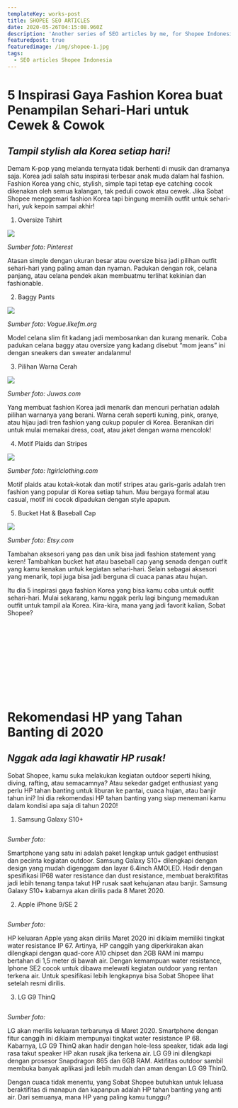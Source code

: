 ```yaml
---
templateKey: works-post
title: SHOPEE SEO ARTICLES
date: 2020-05-26T04:15:08.960Z
description: 'Another series of SEO articles by me, for Shopee Indonesia''s assessment test. '
featuredpost: true
featuredimage: /img/shopee-1.jpg
tags:
  - SEO articles Shopee Indonesia
---
```

# **5 Inspirasi Gaya Fashion Korea buat Penampilan Sehari-Hari untuk Cewek & Cowok**

## _Tampil stylish ala Korea setiap hari!_

Demam K-pop yang melanda ternyata tidak berhenti di musik dan dramanya saja. Korea jadi salah satu inspirasi terbesar anak muda dalam hal fashion. Fashion Korea yang chic, stylish, simple tapi tetap eye catching cocok dikenakan oleh semua kalangan, tak peduli cowok atau cewek. Jika Sobat Shopee menggemari fashion Korea tapi bingung memilih outfit untuk sehari-hari, yuk kepoin sampai akhir! 

1. Oversize Tshirt

![](/img/korea-tshirt.jpg)

_Sumber foto: Pinterest_

Atasan simple dengan ukuran besar atau oversize bisa jadi pilihan outfit sehari-hari yang paling aman dan nyaman. Padukan dengan rok, celana panjang, atau celana pendek akan membuatmu terlihat kekinian dan fashionable.

2. Baggy Pants

![](/img/korea-baggy.jpg)

_Sumber foto: Vogue.likefm.org_

Model celana slim fit kadang jadi membosankan dan kurang menarik. Coba padukan celana baggy atau oversize yang kadang disebut “mom jeans” ini dengan sneakers dan sweater andalanmu! 

3. Pilihan Warna Cerah

![](/img/korea-color.jpg)

_Sumber foto: Juwas.com_

Yang membuat fashion Korea jadi menarik dan mencuri perhatian adalah pilihan warnanya yang berani. Warna cerah seperti kuning, pink, oranye, atau hijau jadi tren fashion yang cukup populer di Korea. Beranikan diri untuk mulai memakai dress, coat, atau jaket dengan warna mencolok!

4. Motif Plaids dan Stripes

![](/img/korea-plaid.jpg)

_Sumber foto: Itgirlclothing.com_

Motif plaids atau kotak-kotak dan motif stripes atau garis-garis adalah tren fashion yang popular di Korea setiap tahun. Mau bergaya formal atau casual, motif ini cocok dipadukan dengan style apapun. 

5. Bucket Hat & Baseball Cap

![](/img/korea-hat.jpg)

_Sumber foto: Etsy.com_

Tambahan aksesori yang pas dan unik bisa jadi fashion statement yang keren! Tambahkan bucket hat atau baseball cap yang senada dengan outfit yang kamu kenakan untuk kegiatan sehari-hari. Selain sebagai aksesori yang menarik, topi juga bisa jadi berguna di cuaca panas atau hujan.

Itu dia 5 inspirasi gaya fashion Korea yang bisa kamu coba untuk outfit sehari-hari. Mulai sekarang, kamu nggak perlu lagi bingung memadukan outfit untuk tampil ala Korea. Kira-kira, mana yang jadi favorit kalian, Sobat Shopee? 

#  **‎**

 ‎

 ‎

 ‎



# **Rekomendasi HP yang Tahan Banting di 2020**

## _Nggak ada lagi khawatir HP rusak!_

Sobat Shopee, kamu suka melakukan kegiatan outdoor seperti hiking, diving, rafting, atau semacamnya? Atau sekedar gadget enthusiast yang perlu HP tahan banting untuk liburan ke pantai, cuaca hujan, atau banjir tahun ini? Ini dia rekomendasi HP tahan banting yang siap menemani kamu dalam kondisi apa saja di tahun 2020!

1. Samsung Galaxy S10+

![]()

_Sumber foto:_

Smartphone yang satu ini adalah paket lengkap untuk gadget enthusiast dan pecinta kegiatan outdoor. Samsung Galaxy S10+ dilengkapi dengan design yang mudah digenggam dan layar 6.4inch AMOLED. Hadir dengan spesifikasi IP68 water resistance dan dust resistance, membuat beraktifitas jadi lebih tenang tanpa takut HP rusak saat kehujanan atau banjir. Samsung Galaxy S10+ kabarnya akan dirilis pada 8 Maret 2020.

2. Apple iPhone 9/SE 2

![]()

_Sumber foto:_

HP keluaran Apple yang akan dirilis Maret 2020 ini diklaim memiliki tingkat water resistance IP 67. Artinya, HP canggih yang diperkirakan akan dilengkapi dengan quad-core A10 chipset dan 2GB RAM ini mampu bertahan di 1,5 meter di bawah air. Dengan kemampuan water resistance, Iphone SE2 cocok untuk dibawa melewati kegiatan outdoor yang rentan terkena air. Untuk spesifikasi lebih lengkapnya bisa Sobat Shopee lihat setelah resmi dirilis.

3. LG G9 ThinQ

![]()

_Sumber foto:_

LG akan merilis keluaran terbarunya di Maret 2020. Smartphone dengan fitur canggih ini diklaim mempunyai tingkat water resistance IP 68. Kabarnya, LG G9 ThinQ akan hadir dengan hole-less speaker, tidak ada lagi rasa takut speaker HP akan rusak jika terkena air. LG G9 ini dilengkapi dengan prosesor Snapdragon 865 dan 6GB RAM. Aktifitas outdoor sambil membuka banyak aplikasi jadi lebih mudah dan aman dengan LG G9 ThinQ.

Dengan cuaca tidak menentu, yang Sobat Shopee butuhkan untuk leluasa beraktifitas di manapun dan kapanpun adalah HP tahan banting yang anti air. Dari semuanya, mana HP yang paling kamu tunggu?

